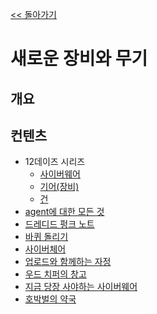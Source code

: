 [<< 돌아가기](../readme.md)
# 새로운 장비와 무기

## 개요

## 컨텐츠

- 12데이즈 시리즈
  - [사이버웨어]()
  - [기어(장비)]()
  - [건]()
- [agent에 대한 모든 것]()
- [드레디드 펑크 노트]()
- [바퀴 돌리기]()
- [사이버체어]()
- [업로드와 함께하는 자정]()
- [우드 치퍼의 창고]()
- [지금 당장 사야하는 사이버웨어]()
- [호박벌의 약국]()